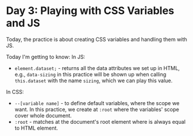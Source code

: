 # Day 3: Playing with CSS Variables and JS
Today, the practice is about creating CSS variables and handling them with JS.

Today I'm getting to know:
In JS:
- `element.dataset;` - returns all the data attributes we set up in HTML, e.g., `data-sizing` in this practice will be shown up when calling `this.dataset` with the name `sizing`, which we can play this value.

In CSS:
- `--[variable name]` - to define default variables, where the scope we want. In this practice, we create at `:root` where the variables' scope cover whole document.
- `:root` - matches at the document's root element where is always equal to HTML element.